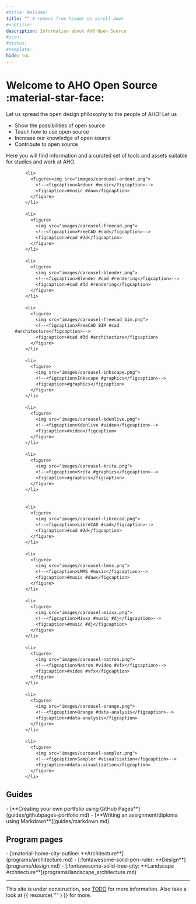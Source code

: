 ```yaml
---
#title: Welcome!
title: "" # remove from header on scroll down
#subtitle: 
description: Information about AHO Open Source
#icon: 
#status:
#template: 
hide: toc
---
```


# Welcome to AHO Open Source :material-star-face:

Let us spread the open design philosophy to the people of AHO! Let us

* Show the possibilities of open source
* Teach how to use open source
* Increase our knowledge of open source
* Contribute to open source

Here you will find information and a curated set of tools and assets suitable for studies and work at AHO.

<div class="home-carousel">
<ul id="lightSlider">

        <li>
          <figure><img src="images/carousel-ardour.png">
            <!--<figcaption>Ardour #music</figcaption>-->
            <figcaption>#music #daw</figcaption>
          </figure>
        </li>
        
        <li>
          <figure>
            <img src="images/carousel-freecad.png">
            <!--<figcaption>FreeCAD #cad</figcaption>-->
            <figcaption>#cad #3d</figcaption>
          </figure>
        </li>

        <li>
          <figure>
            <img src="images/carousel-blender.png">
            <!--<figcaption>Blender #cad #rendering</figcaption>-->
            <figcaption>#cad #3d #rendering</figcaption>
          </figure>
        </li>

        <li>
          <figure>
            <img src="images/carousel-freecad_bim.png">
            <!--<figcaption>FreeCAD BIM #cad #architecture</figcaption>-->
            <figcaption>#cad #3d #architecture</figcaption>
          </figure>
        </li>

        <li>
          <figure>
            <img src="images/carousel-inkscape.png">
            <!--<figcaption>Inkscape #graphics</figcaption>-->
            <figcaption>#graphics</figcaption>
          </figure>
        </li>

        <li>
          <figure>
            <img src="images/carousel-kdenlive.png">
            <!--<figcaption>Kdenlive #video</figcaption>-->
            <figcaption>#video</figcaption>
          </figure>
        </li>

        <li>
          <figure>
            <img src="images/carousel-krita.png">
            <!--<figcaption>Krita #graphics</figcaption>-->
            <figcaption>#graphics</figcaption>
          </figure>
        </li>


        <li>
          <figure>
            <img src="images/carousel-librecad.png">
            <!--<figcaption>LibreCAD #cad</figcaption>-->
            <figcaption>#cad #2d</figcaption>
          </figure>
        </li>

        <li>
          <figure>
            <img src="images/carousel-lmms.png">
            <!--<figcaption>LMMS #music</figcaption>-->
            <figcaption>#music #daw</figcaption>
          </figure>
        </li>

        <li>
          <figure>
            <img src="images/carousel-mixxx.png">
            <!--<figcaption>Mixxx #music #dj</figcaption>-->
            <figcaption>#music #dj</figcaption>
          </figure>
        </li>

        <li>
          <figure>
            <img src="images/carousel-natron.png">
            <!--<figcaption>Natron #video #vfx</figcaption>-->
            <figcaption>#video #vfx</figcaption>
          </figure>
        </li>

        <li>
          <figure>
            <img src="images/carousel-orange.png">
            <!--<figcaption>Orange #data-analysis</figcaption>-->
            <figcaption>#data-analysis</figcaption>
          </figure>
        </li>

        <li>
          <figure>
            <img src="images/carousel-sampler.png">
            <!--<figcaption>Sampler #visualisation</figcaption>-->
            <figcaption>#data-visualization</figcaption>
          </figure>
        </li>

</ul>
</div>

## Guides

<div class="grid cards" markdown>
  - [**Creating your own portfolio using GitHub Pages**](guides/githubpages-portfolio.md)
  - [**Writing an assignment/diploma using Markdown**](guides/markdown.md)
</div>

## Program pages

<div class="grid cards" markdown>
  - [:material-home-city-outline: **Architecture**](programs/architecture.md)
  - [:fontawesome-solid-pen-ruler: **Design**](programs/design.md)
  - [:fontawesome-solid-tree-city: **Landscape Architecture**](programs/landscape_architecture.md)
</div>

-----

This site is under construction, see [TODO](todo.md) for more information. Also take a look at {{ resource( "" ) }} for more.
